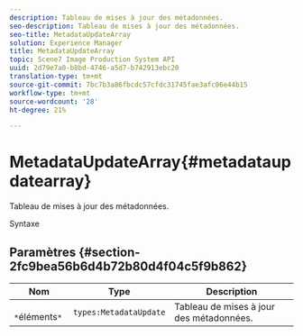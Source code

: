 ```yaml
---
description: Tableau de mises à jour des métadonnées.
seo-description: Tableau de mises à jour des métadonnées.
seo-title: MetadataUpdateArray
solution: Experience Manager
title: MetadataUpdateArray
topic: Scene7 Image Production System API
uuid: 2d79e7a0-b8bd-4746-a5d7-b742913ebc20
translation-type: tm+mt
source-git-commit: 7bc7b3a86fbcdc57cfdc31745fae3afc06e44b15
workflow-type: tm+mt
source-wordcount: '28'
ht-degree: 21%

---
```



# MetadataUpdateArray{#metadataupdatearray}

Tableau de mises à jour des métadonnées.

Syntaxe

## Paramètres {#section-2fc9bea56b6d4b72b80d4f04c5f9b862}

| Nom | Type | Description |
|---|---|---|
| ` *`éléments`*` | `types:MetadataUpdate` | Tableau de mises à jour des métadonnées. |

